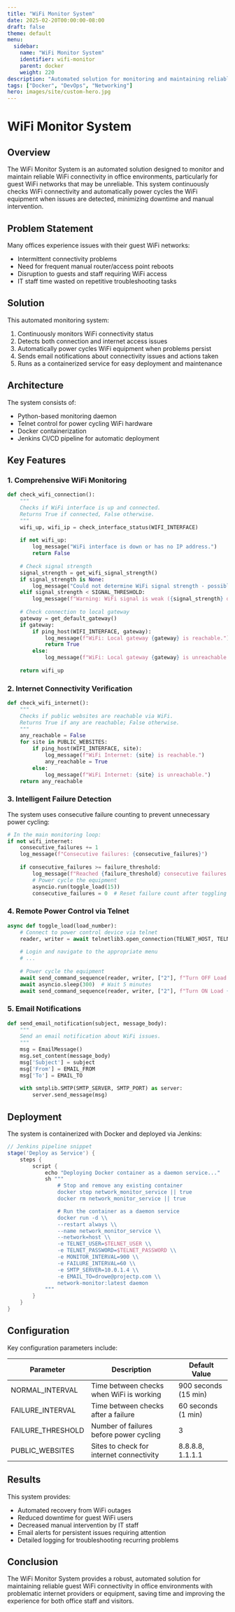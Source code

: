 ```yaml
---
title: "WiFi Monitor System"
date: 2025-02-20T00:00:00-08:00
draft: false
theme: default
menu:
  sidebar:
    name: "WiFi Monitor System"
    identifier: wifi-monitor
    parent: docker
    weight: 220
description: "Automated solution for monitoring and maintaining reliable WiFi connectivity."
tags: ["Docker", "DevOps", "Networking"]
hero: images/site/custom-hero.jpg
---
```


# WiFi Monitor System

## Overview

The WiFi Monitor System is an automated solution designed to monitor and maintain reliable WiFi connectivity in office environments, particularly for guest WiFi networks that may be unreliable. This system continuously checks WiFi connectivity and automatically power cycles the WiFi equipment when issues are detected, minimizing downtime and manual intervention.

## Problem Statement

Many offices experience issues with their guest WiFi networks:
- Intermittent connectivity problems
- Need for frequent manual router/access point reboots
- Disruption to guests and staff requiring WiFi access
- IT staff time wasted on repetitive troubleshooting tasks

## Solution

This automated monitoring system:
1. Continuously monitors WiFi connectivity status
2. Detects both connection and internet access issues
3. Automatically power cycles WiFi equipment when problems persist
4. Sends email notifications about connectivity issues and actions taken
5. Runs as a containerized service for easy deployment and maintenance

## Architecture

The system consists of:
- Python-based monitoring daemon
- Telnet control for power cycling WiFi hardware
- Docker containerization
- Jenkins CI/CD pipeline for automatic deployment

## Key Features

### 1. Comprehensive WiFi Monitoring

```python
def check_wifi_connection():
    """
    Checks if WiFi interface is up and connected.
    Returns True if connected, False otherwise.
    """
    wifi_up, wifi_ip = check_interface_status(WIFI_INTERFACE)
    
    if not wifi_up:
        log_message("WiFi interface is down or has no IP address.")
        return False
        
    # Check signal strength
    signal_strength = get_wifi_signal_strength()
    if signal_strength is None:
        log_message("Could not determine WiFi signal strength - possible disconnection")
    elif signal_strength < SIGNAL_THRESHOLD:
        log_message(f"Warning: WiFi signal is weak ({signal_strength} dBm)")
    
    # Check connection to local gateway
    gateway = get_default_gateway()
    if gateway:
        if ping_host(WIFI_INTERFACE, gateway):
            log_message(f"WiFi: Local gateway {gateway} is reachable.")
            return True
        else:
            log_message(f"WiFi: Local gateway {gateway} is unreachable despite active interface.")
    
    return wifi_up
```

### 2. Internet Connectivity Verification

```python
def check_wifi_internet():
    """
    Checks if public websites are reachable via WiFi.
    Returns True if any are reachable; False otherwise.
    """
    any_reachable = False
    for site in PUBLIC_WEBSITES:
        if ping_host(WIFI_INTERFACE, site):
            log_message(f"WiFi Internet: {site} is reachable.")
            any_reachable = True
        else:
            log_message(f"WiFi Internet: {site} is unreachable.")
    return any_reachable
```

### 3. Intelligent Failure Detection

The system uses consecutive failure counting to prevent unnecessary power cycling:

```python
# In the main monitoring loop:
if not wifi_internet:
    consecutive_failures += 1
    log_message(f"Consecutive failures: {consecutive_failures}")
    
    if consecutive_failures >= failure_threshold:
        log_message(f"Reached {failure_threshold} consecutive failures. Initiating toggle of Load 15...")
        # Power cycle the equipment
        asyncio.run(toggle_load(15))
        consecutive_failures = 0  # Reset failure count after toggling
```

### 4. Remote Power Control via Telnet

```python
async def toggle_load(load_number):
    # Connect to power control device via telnet
    reader, writer = await telnetlib3.open_connection(TELNET_HOST, TELNET_PORT)
    
    # Login and navigate to the appropriate menu
    # ...
    
    # Power cycle the equipment
    await send_command_sequence(reader, writer, ["2"], f"Turn OFF Load {load_number}")
    await asyncio.sleep(300)  # Wait 5 minutes
    await send_command_sequence(reader, writer, ["2"], f"Turn ON Load {load_number}")
```

### 5. Email Notifications

```python
def send_email_notification(subject, message_body):
    """
    Send an email notification about WiFi issues.
    """
    msg = EmailMessage()
    msg.set_content(message_body)
    msg['Subject'] = subject
    msg['From'] = EMAIL_FROM
    msg['To'] = EMAIL_TO
    
    with smtplib.SMTP(SMTP_SERVER, SMTP_PORT) as server:
        server.send_message(msg)
```

## Deployment

The system is containerized with Docker and deployed via Jenkins:

```groovy
// Jenkins pipeline snippet
stage('Deploy as Service') {
    steps {
        script {
            echo "Deploying Docker container as a daemon service..."
            sh """
                # Stop and remove any existing container
                docker stop network_monitor_service || true
                docker rm network_monitor_service || true

                # Run the container as a daemon service
                docker run -d \\
                --restart always \\
                --name network_monitor_service \\
                --network=host \\
                -e TELNET_USER=$TELNET_USER \\
                -e TELNET_PASSWORD=$TELNET_PASSWORD \\
                -e MONITOR_INTERVAL=900 \\
                -e FAILURE_INTERVAL=60 \\
                -e SMTP_SERVER=10.0.1.4 \\
                -e EMAIL_TO=drowe@projectp.com \\
                network-monitor:latest daemon
            """
        }
    }
}
```

## Configuration

Key configuration parameters include:

| Parameter | Description | Default Value |
|-----------|-------------|---------------|
| NORMAL_INTERVAL | Time between checks when WiFi is working | 900 seconds (15 min) |
| FAILURE_INTERVAL | Time between checks after a failure | 60 seconds (1 min) |
| FAILURE_THRESHOLD | Number of failures before power cycling | 3 |
| PUBLIC_WEBSITES | Sites to check for internet connectivity | 8.8.8.8, 1.1.1.1 |

## Results

This system provides:
- Automated recovery from WiFi outages
- Reduced downtime for guest WiFi users
- Decreased manual intervention by IT staff
- Email alerts for persistent issues requiring attention
- Detailed logging for troubleshooting recurring problems

## Conclusion

The WiFi Monitor System provides a robust, automated solution for maintaining reliable guest WiFi connectivity in office environments with problematic internet providers or equipment, saving time and improving the experience for both office staff and visitors.
